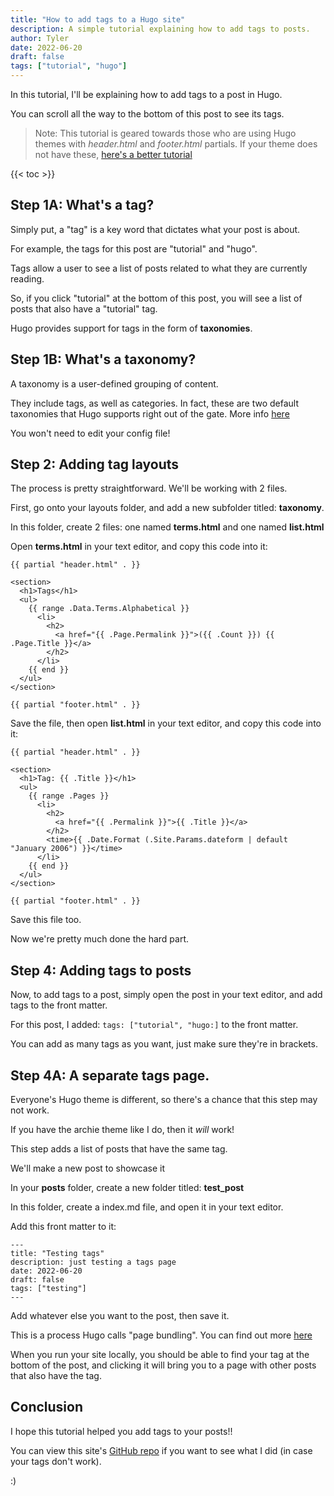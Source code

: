 ```yaml
---
title: "How to add tags to a Hugo site"
description: A simple tutorial explaining how to add tags to posts.
author: Tyler
date: 2022-06-20
draft: false
tags: ["tutorial", "hugo"]
---
```


In this tutorial, I'll be explaining how to add tags to a post in Hugo.

You can scroll all the way to the bottom of this post to see its tags.

> Note: This tutorial is geared towards those who are using Hugo themes with *header.html* and *footer.html* partials.
> If your theme does not have these, [here's a better tutorial](https://www.jakewiesler.com/blog/hugo-taxonomies)

{{< toc >}}

## Step 1A: What's a tag?

Simply put, a "tag" is a key word that dictates what your post is about.

For example, the tags for this post are "tutorial" and "hugo".

Tags allow a user to see a list of posts related to what they are currently reading.

So, if you click "tutorial" at the bottom of this post, you will see a list of posts that also have a "tutorial" tag.

Hugo provides support for tags in the form of **taxonomies**.

## Step 1B: What's a taxonomy?

A taxonomy is a user-defined grouping of content.

They include tags, as well as categories. In fact, these are two default taxonomies that Hugo supports right out of the gate. More info [here](https://gohugo.io/content-management/taxonomies/#configure-taxonomies)

You won't need to edit your config file!

##  Step 2: Adding tag layouts

The process is pretty straightforward. We'll be working with 2 files.

First, go onto your layouts folder, and add a new subfolder titled: **taxonomy**.

In this folder, create 2 files: one named **terms.html** and one named **list.html**

Open **terms.html** in your text editor, and copy this code into it: 
```
{{ partial "header.html" . }}

<section>
  <h1>Tags</h1>
  <ul>
    {{ range .Data.Terms.Alphabetical }}
      <li>
        <h2>
          <a href="{{ .Page.Permalink }}">({{ .Count }}) {{ .Page.Title }}</a>
        </h2>
      </li>
    {{ end }}
  </ul>
</section>

{{ partial "footer.html" . }}
```

Save the file, then open **list.html** in your text editor, and copy this code into it:
```
{{ partial "header.html" . }}

<section>
  <h1>Tag: {{ .Title }}</h1>
  <ul>
    {{ range .Pages }}
      <li>
        <h2>
          <a href="{{ .Permalink }}">{{ .Title }}</a>
        </h2>
        <time>{{ .Date.Format (.Site.Params.dateform | default "January 2006") }}</time>
      </li>
    {{ end }}
  </ul>
</section>

{{ partial "footer.html" . }}
```

Save this file too.

Now we're pretty much done the hard part.

## Step 4: Adding tags to posts

Now, to add tags to a post, simply open the post in your text editor, and add tags to the front matter.

For this post, I added: `tags: ["tutorial", "hugo:]` to the front matter.

You can add as many tags as you want, just make sure they're in brackets.

## Step 4A: A separate tags page.

Everyone's Hugo theme is different, so there's a chance that this step may not work.

If you have the archie theme like I do, then it *will* work!

This step adds a list of posts that have the same tag.

We'll make a new post to showcase it

In your **posts** folder, create a new folder titled: **test_post**

In this folder, create a index.md file, and open it in your text editor.

Add this front matter to it:

```
---
title: "Testing tags"
description: just testing a tags page
date: 2022-06-20
draft: false
tags: ["testing"]
---
```

Add whatever else you want to the post, then save it.

This is a process Hugo calls "page bundling". You can find out more [here](https://gohugo.io/content-management/page-bundles/)

When you run your site locally, you should be able to find your tag at the bottom of the post, and clicking it will bring you to a page with other posts that also have the tag.

## Conclusion

I hope this tutorial helped you add tags to your posts!!

You can view this site's [GitHub repo](https://github.com/autonot/aspii.xyz) if you want to see what I did (in case your tags don't work).

:)



